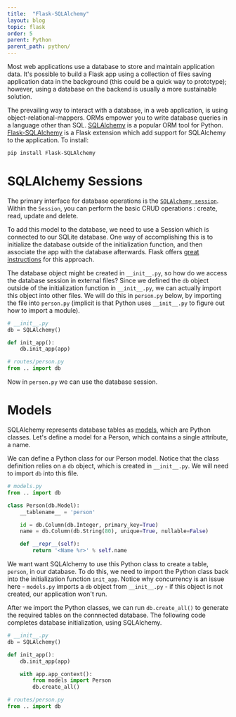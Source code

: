 ```yaml
---
title:  "Flask-SQLAlchemy"
layout: blog
topic: flask
order: 5
parent: Python
parent_path: python/
---
```


Most web applications use a database to store and maintain application data. It's possible to build a Flask app using a collection of files saving application data in the background (this could be a quick way to prototype); however, using a database on the backend is usually a more sustainable solution.

The prevailing way to interact with a database, in a web application, is using object-relational-mappers. ORMs empower you to write database queries in a language other than SQL. [SQLAlchemy](https://docs.sqlalchemy.org/en/14/) is a popular ORM tool for Python. [Flask-SQLAlchemy](https://pypi.org/project/Flask-SQLAlchemy/) is a Flask extension which add support for SQLAlchemy to the application. To install:
```bash
pip install Flask-SQLAlchemy
```

# SQLAlchemy Sessions
The primary interface for database operations is the [`SQLAlchemy session`](https://docs.sqlalchemy.org/en/13/orm/session.html). Within the `Session`, you can perform the basic CRUD operations : create, read, update and delete.

To add this model to the database, we need to use a Session which is connected to our SQLite database. One way of accomplishing this is to initialize the database outside of the initialization function, and then associate the app with the database afterwards. Flask offers [great instructions](https://flask-sqlalchemy.palletsprojects.com/en/2.x/api/) for this approach.

The database object might be created in `__init__.py`, so how do we access the database session in external files? Since we defined the `db` object outside of the initialization function in `__init__.py`, we can actually import this object into other files. We will do this in `person.py` below, by importing the file into `person.py` (implicit is that Python uses `__init__.py` to figure out how to import a module).


```python
# __init__.py
db = SQLAlchemy()

def init_app():
    db.init_app(app)

# routes/person.py
from .. import db
```

Now in `person.py` we can use the database session.

# Models
SQLAlchemy represents database tables as [models](https://flask-sqlalchemy.palletsprojects.com/en/2.x/models/), which are Python classes. Let's define a model for a Person, which contains a single attribute, a name.

We can define a Python class for our Person model. Notice that the class definition relies on a `db` object, which is created in `__init__.py`. We will need to import `db` into this file.

```python
# models.py
from .. import db

class Person(db.Model):
    __tablename__ = 'person'

    id = db.Column(db.Integer, primary_key=True)
    name = db.Column(db.String(80), unique=True, nullable=False)

    def __repr__(self):
        return '<Name %r>' % self.name
```
We want want SQLAlchemy to use this Python class to create a table, `person`, in our database. To do this, we need to import the Python class back into the initialization function `init_app`. Notice why concurrency is an issue here - `models.py` imports a `db` object from `__init__.py` - if this object is not created, our application won't run.

After we import the Python classes, we can run `db.create_all()` to generate the required tables on the connnected database. The following code completes database initialization, using SQLAlchemy.

```python
# __init__.py
db = SQLAlchemy()

def init_app():
    db.init_app(app)

    with app.app_context():
        from models import Person
        db.create_all()

# routes/person.py
from .. import db
```
